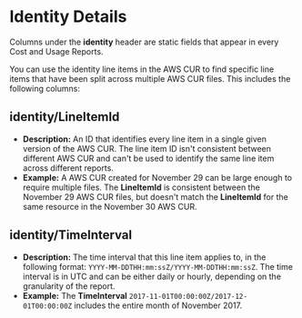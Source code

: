 # Identity Details<a name="identity-columns"></a>

Columns under the **identity** header are static fields that appear in every Cost and Usage Reports\.

You can use the identity line items in the AWS CUR to find specific line items that have been split across multiple AWS CUR files\. This includes the following columns:

## identity/LineItemId<a name="identity-details-LineItemId"></a>
+ **Description:** An ID that identifies every line item in a single given version of the AWS CUR\. The line item ID isn't consistent between different AWS CUR and can't be used to identify the same line item across different reports\.
+ **Example:** A AWS CUR created for November 29 can be large enough to require multiple files\. The **LineItemId** is consistent between the November 29 AWS CUR files, but doesn't match the **LineItemId** for the same resource in the November 30 AWS CUR\.

## identity/TimeInterval<a name="identity-details-TimeInterval"></a>
+ **Description:** The time interval that this line item applies to, in the following format: `YYYY-MM-DDTHH:mm:ssZ/YYYY-MM-DDTHH:mm:ssZ`\. The time interval is in UTC and can be either daily or hourly, depending on the granularity of the report\.
+ **Example:** The **TimeInterval** `2017-11-01T00:00:00Z/2017-12-01T00:00:00Z` includes the entire month of November 2017\.